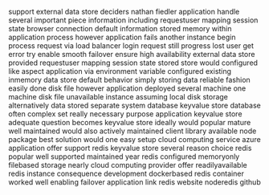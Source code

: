 support external data store deciders nathan fiedler application handle several important piece information including requestuser mapping session state browser connection default information stored memory within application process however application fails another instance begin process request via load balancer login request still progress lost user get error try enable smooth failover ensure high availability external data store provided requestuser mapping session state stored store would configured like aspect application via environment variable configured existing inmemory data store default behavior simply storing data reliable fashion easily done disk file however application deployed several machine one machine disk file unavailable instance assuming local disk storage alternatively data stored separate system database keyvalue store database often complex set really necessary purpose application keyvalue store adequate question becomes keyvalue store ideally would popular mature well maintained would also actively maintained client library available node package best solution would one easy setup cloud computing service azure application offer support redis keyvalue store several reason choice redis popular well supported maintained year redis configured memoryonly filebased storage nearly cloud computing provider offer readilyavailable redis instance consequence development dockerbased redis container worked well enabling failover application link redis website noderedis github